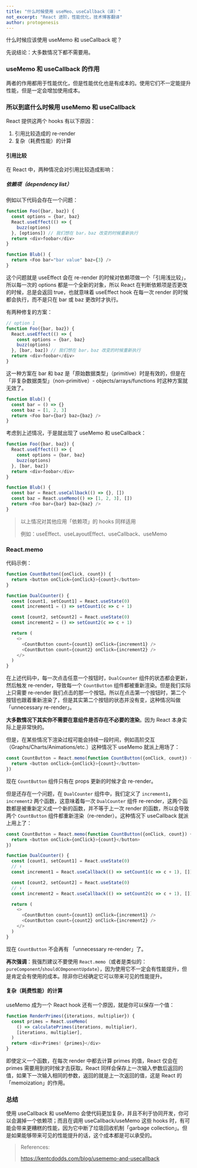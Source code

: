 ```yaml
---
title: "什么时候使用 useMeo、useCallback（译）"
not_excerpt: "React 进阶，性能优化，技术博客翻译"
author: protogenesis
---
```


什么时候应该使用 useMemo 和 useCallback 呢？

先说结论：大多数情况下都不需要用。

### useMemo 和 useCallback 的作用

两者的作用都用于性能优化，但是性能优化也是有成本的。使用它们不一定能提升性能，但是一定会增加使用成本。

### 所以到底什么时候用 useMemo 和 useCallback

React 提供这两个 hooks 有以下原因：

1. 引用比较造成的 re-render
2. 复杂（耗费性能）的计算



#### 引用比较

在 React 中，两种情况会对引用比较造成影响：

##### 依赖项（dependency list）

例如以下代码会存在一个问题：

```js
function Foo({bar, baz}) {
  const options = {bar, baz}
  React.useEffect(() => {
    buzz(options)
  }, [options]) // 我们想在 bar，baz 改变的时候重新执行
  return <div>foobar</div>
}

function Blub() {
  return <Foo bar="bar value" baz={3} />
}
```

这个问题就是 useEffect 会在 re-render 的时候对依赖项做一个「引用浅比较」，所以每一次的 options 都是一个全新的对象，所以 React 在判断依赖项是否更改的时候，总是会返回 true，也就意味着 useEffect hook 在每一次 render 的时候都会执行，而不是只在 bar 或 baz 更改时才执行。

有两种修复的方案：

```js
// option 1
function Foo({bar, baz}) {
  React.useEffect(() => {
    const options = {bar, baz}
    buzz(options)
  }, [bar, baz]) // 我们想在 bar，baz 改变的时候重新执行
  return <div>foobar</div>
}
```

这一种方案在 bar 和 baz 是「原始数据类型」（primitive）时是有效的，但是在「非复杂数据类型」（non-primitive）- objects/arrays/functions 时这种方案就无效了。

```js
function Blub() {
  const bar = () => {}
  const baz = [1, 2, 3]
  return <Foo bar={bar} baz={baz} />
}
```



考虑到上述情况，于是就出现了 useMemo 和 useCallback：

```js
function Foo({bar, baz}) {
  React.useEffect(() => {
    const options = {bar, baz}
    buzz(options)
  }, [bar, baz])
  return <div>foobar</div>
}

function Blub() {
  const bar = React.useCallback(() => {}, [])
  const baz = React.useMemo(() => [1, 2, 3], [])
  return <Foo bar={bar} baz={baz} />
}
```

> 以上情况对其他应用「依赖项」的 hooks 同样适用
>
> 例如：useEffect、useLayoutEffect、useCallback、useMemo

### React.memo

代码示例：

```js
function CountButton({onClick, count}) {
  return <button onClick={onClick}>{count}</button>
}

function DualCounter() {
  const [count1, setCount1] = React.useState(0)
  const increment1 = () => setCount1(c => c + 1)

  const [count2, setCount2] = React.useState(0)
  const increment2 = () => setCount2(c => c + 1)

  return (
    <>
      <CountButton count={count1} onClick={increment1} />
      <CountButton count={count2} onClick={increment2} />
    </>
  )
}
```

在上述代码中，每一次点击任意一个按钮时，```DualCounter``` 组件的状态都会更新，然后触发 re-render，导致每一个 ```CountButton``` 组件都被重新渲染。但是我们实际上只需要 re-render 我们点击的那一个按钮。所以在点击第一个按钮时，第二个按钮也跟着重新渲染了，但是其实第二个按钮的状态并没有变，这种情况叫做 「unnecessary re-render」。

**大多数情况下其实你不需要在意组件是否存在不必要的渲染**。因为 React 本身实际上是非常快的。

但是，在某些情况下渲染过程可能会持续一段时间，例如高阶交互（Graphs/Charts/Animations/etc.）这种情况下 useMemo 就派上用场了：

```js
const CountButton = React.memo(function CountButton({onClick, count}) {
  return <button onClick={onClick}>{count}</button>
})
```

现在 ```CountButton``` 组件只有在 props 更新的时候才会 re-render。

但是还存在一个问题，在 ```DualCounter``` 组件中，我们定义了 ```increment1```，```increment2``` 两个函数，这意味着每一次 ```DualCounter``` 组件 re-render，这两个函数都是被重新定义成一个新的函数，并不等于上一次 render 的函数，所以会导致 两个 ```CountButton``` 组件都重新渲染（re-render）。这种情况下 useCallback 就派上用上了：

```js
const CountButton = React.memo(function CountButton({onClick, count}) {
  return <button onClick={onClick}>{count}</button>
})

function DualCounter() {
  const [count1, setCount1] = React.useState(0)
  // ⬇️
  const increment1 = React.useCallback(() => setCount1(c => c + 1), [])

  const [count2, setCount2] = React.useState(0)
  // ⬇️
  const increment2 = React.useCallback(() => setCount2(c => c + 1), [])

  return (
    <>
      <CountButton count={count1} onClick={increment1} />
      <CountButton count={count2} onClick={increment2} />
    </>
  )
}
```

现在 ```CountButton``` 不会再有 「unnecessary re-render」了。

**再次强调**：我强烈建议不要使用 ```React.memo```（或者是类似的：```pureComponent```/```shouldCOmponentUpdate```），因为使用它不一定会有性能提升，但是肯定会有使用的成本。除非你已经确定它可以带来可见的性能提升。

#### 复杂（耗费性能）的计算

useMemo 成为一个 React hook 还有一个原因，就是你可以保存一个值：

```js
function RenderPrimes({iterations, multiplier}) {
  const primes = React.useMemo(
    () => calculatePrimes(iterations, multiplier),
    [iterations, multiplier],
  )
  return <div>Primes! {primes}</div>
}
```

即使定义一个函数，在每次 render 中都去计算 primes 的值，React 仅会在 primes 需要用到的时候才去获取。React 同样会保存上一次输入参数后返回的值，如果下一次输入相同的参数，返回的就是上一次返回的值，这是 React 的「memoization」的作用。

### 总结

使用 useCallback 和 useMemo 会使代码更加复杂，并且不利于协同开发，你可以会漏掉一个依赖项；而且在调用 useCallback/useMemo 这些 hooks 时，有可能会带来更糟糕的性能，因为它中断了垃圾回收机制「garbage collection」。但是如果能够带来可见的性能提升的话，这个成本都是可以承受的。

> References:
>
> https://kentcdodds.com/blog/usememo-and-usecallback





